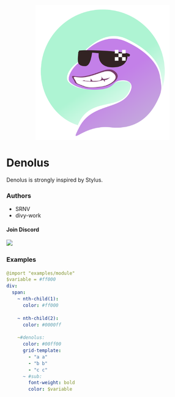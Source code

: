 <p align="center">
    <img src="/assets/denolus_official_logo.svg" width="350">
</p>

# Denolus

Denolus is strongly inspired by Stylus.

### Authors

* SRNV
* divy-work

#### Join Discord

[![](https://discordapp.com/api/guilds/715564894904123424/widget.png?style=banner2)](https://discord.gg/uqywa4W)

### Examples
```yaml
@import "examples/module"
$variable = #ff000
div:
  span:
    ~ nth-child(1):
      color: #ff000

    ~ nth-child(2):
      color: #0000ff

    ~#denolus:
      color: #00ff00
      grid-template:
        - "a a"
        - "b b"
        - "c c"
      ~ #sub:
        font-weight: bold
        color: $variable
```
